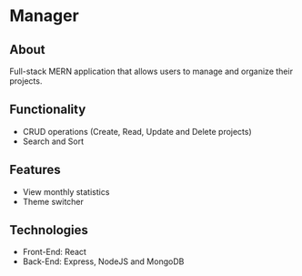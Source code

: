 # Manager

## About

Full-stack MERN application that allows users to manage and organize their projects.

## Functionality

- CRUD operations (Create, Read, Update and Delete projects)
- Search and Sort

## Features

- View monthly statistics
- Theme switcher

## Technologies

- Front-End: React
- Back-End: Express, NodeJS and MongoDB
